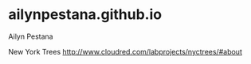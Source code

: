 # ailynpestana.github.io
<p> Ailyn Pestana </p>

New York Trees
http://www.cloudred.com/labprojects/nyctrees/#about
